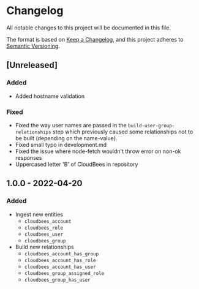 # Changelog

All notable changes to this project will be documented in this file.

The format is based on [Keep a Changelog](https://keepachangelog.com/en/1.0.0/),
and this project adheres to
[Semantic Versioning](https://semver.org/spec/v2.0.0.html).

## [Unreleased]

### Added

- Added hostname validation

### Fixed

- Fixed the way user names are passed in the `build-user-group-relationships`
  step which previously caused some relationships not to be built (depending on
  the name-value).
- Fixed small typo in development.md
- Fixed the issue where node-fetch wouldn't throw error on non-ok responses
- Uppercased letter 'B' of CloudBees in repository

## 1.0.0 - 2022-04-20

### Added

- Ingest new entities
  - `cloudbees_account`
  - `cloudbees_role`
  - `cloudbees_user`
  - `cloudbees_group`
- Build new relationships
  - `cloudbees_account_has_group`
  - `cloudbees_account_has_role`
  - `cloudbees_account_has_user`
  - `cloudbees_group_assigned_role`
  - `cloudbees_group_has_user`
